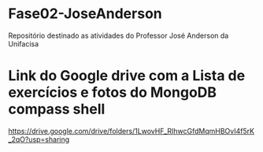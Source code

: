# Fase02-JoseAnderson
Repositório destinado as atividades do Professor José Anderson da Unifacisa

# Link do Google drive com a Lista de exercícios e fotos do MongoDB compass shell

https://drive.google.com/drive/folders/1LwovHF_RIhwcGfdMqmHBOvI4f5rK_2qO?usp=sharing
